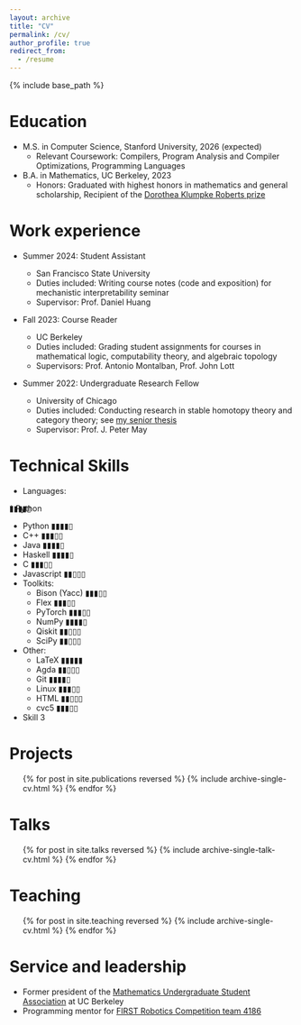 ```yaml
---
layout: archive
title: "CV"
permalink: /cv/
author_profile: true
redirect_from:
  - /resume
---
```


{% include base_path %}

Education
======
* M.S. in Computer Science, Stanford University, 2026 (expected)
  * Relevant Coursework: Compilers, Program Analysis and Compiler Optimizations, Programming Languages
* B.A. in Mathematics, UC Berkeley, 2023
  * Honors: Graduated with highest honors in mathematics and general scholarship, Recipient of the <a href="https://math.berkeley.edu/about/honors-awards/dorothea-klumpke-roberts-prize">Dorothea Klumpke Roberts prize</a>

Work experience
======
* Summer 2024: Student Assistant
  * San Francisco State University
  * Duties included: Writing course notes (code and exposition) for mechanistic interpretability seminar
  * Supervisor: Prof. Daniel Huang

* Fall 2023: Course Reader
  * UC Berkeley
  * Duties included: Grading student assignments for courses in mathematical logic, computability theory, and algebraic topology
  * Supervisors: Prof. Antonio Montalban, Prof. John Lott

* Summer 2022: Undergraduate Research Fellow
  * University of Chicago
  * Duties included: Conducting research in stable homotopy theory and category theory; see <a href="google.com">my senior thesis</a>
  * Supervisor: Prof. J. Peter May
  
Technical Skills
======
* Languages: 
<div id="wrapper">
  <p class="align-left">* Python</p>
  <p class="align-center">▮▮▮▮▯</p>
</div>
<style>
p.align-left {
    text-align:left;
    padding:0;
    margin:0;
    position:absolute;
}

p.align-center{
  text-align: center;
}
</style>

  * Python        ▮▮▮▮▯
  * C++           ▮▮▮▯▯
  * Java          ▮▮▮▮▯
  * Haskell       ▮▮▮▮▯
  * C             ▮▮▮▯▯
  * Javascript    ▮▮▯▯▯
* Toolkits:
  * Bison (Yacc)  ▮▮▮▯▯
  * Flex          ▮▮▮▯▯
  * PyTorch       ▮▮▮▯▯
  * NumPy         ▮▮▮▮▯
  * Qiskit        ▮▮▯▯▯
  * SciPy         ▮▮▯▯▯
* Other:
  * LaTeX         ▮▮▮▮▮
  * Agda          ▮▮▯▯▯
  * Git           ▮▮▮▮▯
  * Linux         ▮▮▮▯▯
  * HTML          ▮▮▯▯▯
  * cvc5          ▮▮▮▯▯
* Skill 3

Projects
======
  <ul>{% for post in site.publications reversed %}
    {% include archive-single-cv.html %}
  {% endfor %}</ul>
  
Talks
======
  <ul>{% for post in site.talks reversed %}
    {% include archive-single-talk-cv.html  %}
  {% endfor %}</ul>
  
Teaching
======
  <ul>{% for post in site.teaching reversed %}
    {% include archive-single-cv.html %}
  {% endfor %}</ul>
  
Service and leadership
======
* Former president of the <a href="https://math.berkeley.edu/~musa/">Mathematics Undergraduate Student Association</a> at UC Berkeley
* Programming mentor for <a href="https://www.thebluealliance.com/team/4186">FIRST Robotics Competition team 4186</a>